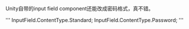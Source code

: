 Unity自带的input field component还能改成密码格式，真不错。

'''
InputField.ContentType.Standard;
InputField.ContentType.Password;
'''
